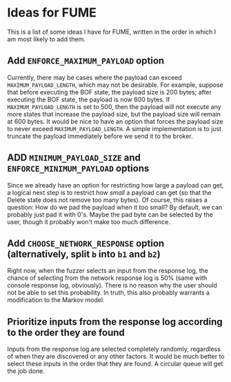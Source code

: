 # Ideas for FUME

This is a list of some ideas I have for FUME, written in the order in which I am most likely to add them.

## Add `ENFORCE_MAXIMUM_PAYLOAD` option

Currently, there may be cases where the payload can exceed `MAXIMUM_PAYLOAD_LENGTH`, which may not be desirable. For example, suppose that before executing the BOF state, the payload size is 200 bytes; after executing the BOF state, the payload is now 600 bytes. If `MAXIMUM_PAYLOAD_LENGTH` is set to 500, then the payload will not execute any more states that increase the payload size, but the payload size will remain at 600 bytes. It would be nice to have an option that forces the payload size to never exceed `MAXIMUM_PAYLOAD_LENGTH`. A simple implementation is to just truncate the payload immediately before we send it to the broker.

## ADD `MINIMUM_PAYLOAD_SIZE` and `ENFORCE_MINIMUM_PAYLOAD` options

Since we already have an option for restricting how large a payload can get, a logical next step is to restrict how _small_ a payload can get (so that the Delete state does not remove too many bytes). Of course, this raises a question: How do we pad the payload when it too small? By default, we can probably just pad it with 0's. Maybe the pad byte can be selected by the user, though it probably won't make too much difference.

## Add `CHOOSE_NETWORK_RESPONSE` option (alternatively, split `b` into `b1` and `b2`)

Right now, when the fuzzer selects an input from the response log, the chance of selecting from the network response log is 50% (same with console response log, obviously). There is no reason why the user should not be able to set this probability. In truth, this also probably warrants a modification to the Markov model.

## Prioritize inputs from the response log according to the order they are found

Inputs from the response log are selected completely randomly, regardless of when they are discovered or any other factors. It would be much better to select these inputs in the order that they are found. A circular queue will get the job done.
